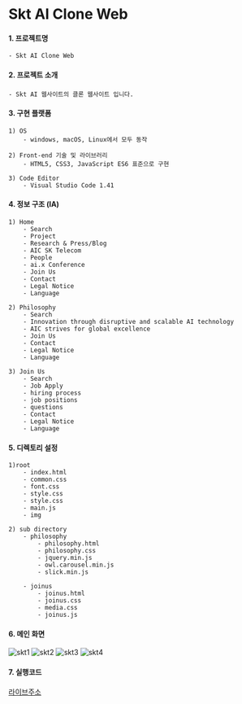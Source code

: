 # Skt AI Clone Web

#### 1. 프로젝트명

    - Skt AI Clone Web
    
#### 2. 프로젝트 소개

    - Skt AI 웹사이트의 클론 웹사이트 입니다.

#### 3. 구현 플랫폼 

    1) OS
        - windows, macOS, Linux에서 모두 동작 

    2) Front-end 기술 및 라이브러리  
        - HTML5, CSS3, JavaScript ES6 표준으로 구현 

    3) Code Editor
        - Visual Studio Code 1.41

#### 4. 정보 구조 (IA) 

    1) Home
        - Search
        - Project
        - Research & Press/Blog
        - AIC SK Telecom
        - People
        - ai.x Conference
        - Join Us
        - Contact
        - Legal Notice
        - Language

    2) Philosophy
        - Search
        - Innovation through disruptive and scalable AI technology
        - AIC strives for global excellence
        - Join Us
        - Contact
        - Legal Notice
        - Language

    3) Join Us
        - Search
        - Job Apply
        - hiring process
        - job positions
        - questions
        - Contact
        - Legal Notice
        - Language
        
#### 5. 디렉토리 설정

    1)root
        - index.html
        - common.css
        - font.css
        - style.css
        - style.css
        - main.js
        - img

    2) sub directory
        - philosophy
            - philosophy.html
            - philosophy.css
            - jquery.min.js
            - owl.carousel.min.js
            - slick.min.js
            
        - joinus
            - joinus.html
            - joinus.css
            - media.css
            - joinus.js
            

#### 6. 메인 화면
![skt1](https://user-images.githubusercontent.com/69961780/117789549-6a5ef500-b283-11eb-9867-d68368b96eef.gif)
![skt2](https://user-images.githubusercontent.com/69961780/117789579-70ed6c80-b283-11eb-8551-2cb28d942ab4.gif)
![skt3](https://user-images.githubusercontent.com/69961780/117789585-721e9980-b283-11eb-9b9d-d5c738374dd9.gif)
![skt4](https://user-images.githubusercontent.com/69961780/117789524-64691400-b283-11eb-88da-8f5d7258b694.gif)


#### 7. 실행코드
[라이브주소](https://jinpark0625.github.io/sktAi/)

